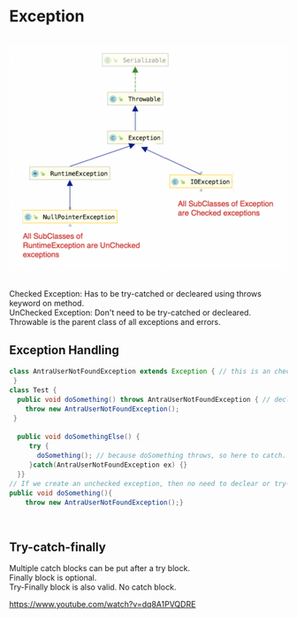 # Exception


<br>
<div align="center">
    <img src="https://github.com/shenkaidong/Core-Java-Basic/blob/master/note/java/05%20-%20Exception%20Handling/pic/Assignment_5_1.png">
</div>
<br>

Checked Exception: Has to be try-catched or decleared using throws keyword on method.  
UnChecked Exception: Don't need to be try-catched or decleared.  
Throwable is the parent class of all exceptions and errors.  
 
## Exception Handling

```java
class AntraUserNotFoundException extends Exception { // this is an checked exception
 }
class Test {
  public void doSomething() throws AntraUserNotFoundException { // declear. otherwise error in compilation.
    throw new AntraUserNotFoundException();
 }

  public void doSomethingElse() {
     try {
       doSomething(); // because doSomething throws, so here to catch. otherwise error.
     }catch(AntraUserNotFoundException ex) {}
  }}
// If we create an unchecked exception, then no need to declear or try-catchclass AntraUserNotFoundExeption extends RuntimeException{} // this is unchecked exception
public void doSomething(){
    throw new AntraUserNotFoundException();}
```
 
## Try-catch-finally
Multiple catch blocks can be put after a try block.  
Finally block is optional.  
Try-Finally block is also valid. No catch block.  

https://www.youtube.com/watch?v=dq8A1PVQDRE  
